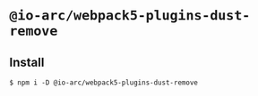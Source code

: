 # `@io-arc/webpack5-plugins-dust-remove`

## Install

```shell
$ npm i -D @io-arc/webpack5-plugins-dust-remove
```
